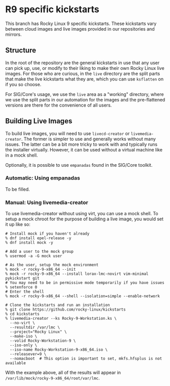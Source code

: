 # R9 specific kickstarts

This branch has Rocky Linux 9 specific kickstarts. These kickstarts vary
between cloud images and live images provided in our repositories and
mirrors.

## Structure

In the root of the repository are the general kickstarts in use that any
user can pick up, use, or modify to their liking to make their own Rocky
Linux live images. For those who are curious, in the `live` directory are
the split parts that make the live kickstarts what they are, which you can
use `ksflatten` on if you so choose.

For SIG/Core's usage, we use the `live` area as a "working" directory,
where we use the split parts in our automation for the images and the
pre-flattened versions are there for the convenience of all users.

## Building Live Images

To build live images, you will need to use `livecd-creator` or
`livemedia-creator`. The former is simpler to use and generally works without
many issues. The latter can be a bit more tricky to work with and typically
runs the installer virtually. However, it can be used without a virtual machine
like in a mock shell.

Optionally, it is possible to use `empanadas` found in the SIG/Core toolkit.

### Automatic: Using empanadas

To be filled.

### Manual: Using livemedia-creator

To use livemedia-creator without using virt, you can use a mock shell. To
setup a mock chroot for the purpose of building a live image, you would
set it up like so:

```
# Install mock if you haven't already
% dnf install epel-release -y
% dnf install mock -y

# Add a user to the mock group
% usermod -a -G mock user

# As the user, setup the mock environment
% mock -r rocky-9-x86_64 --init
% mock -r rocky-9-x86_64 --install lorax-lmc-novirt vim-minimal pykickstart git
# You may need to be in permissive mode temporarily if you have issues
% setenforce 0
# Enter the shell
% mock -r rocky-9-x86_64 --shell --isolation=simple --enable-network

# Clone the kickstarts and run an installation
% git clone https://github.com/rocky-linux/kickstarts
% cd kickstarts
% livemedia-creator --ks Rocky-9-Workstation.ks \
  --no-virt \
  --resultdir /var/lmc \
  --project="Rocky Linux" \
  --make-iso \
  --volid Rocky-Workstation-9 \
  --iso-only \
  --iso-name Rocky-Workstation-9-x86_64.iso \
  --releasever=9 \
  --nomacboot  # This option is important to set, mkfs.hfsplus is not available
```

With the example above, all of the results will appear in
`/var/lib/mock/rocky-9-x86_64/root/var/lmc`.
